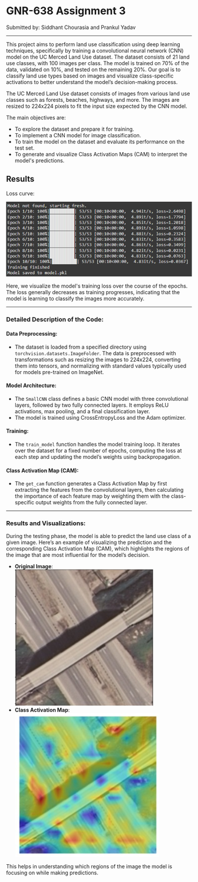 # GNR-638 Assignment 3  
Submitted by: Siddhant Chourasia and Prankul Yadav

---

This project aims to perform land use classification using deep learning techniques, specifically by training a convolutional neural network (CNN) model on the UC Merced Land Use dataset. The dataset consists of 21 land use classes, with 100 images per class. The model is trained on 70% of the data, validated on 10%, and tested on the remaining 20%. Our goal is to classify land use types based on images and visualize class-specific activations to better understand the model’s decision-making process.

The UC Merced Land Use dataset consists of images from various land use classes such as forests, beaches, highways, and more. The images are resized to 224x224 pixels to fit the input size expected by the CNN model.

The main objectives are:
- To explore the dataset and prepare it for training.
- To implement a CNN model for image classification.
- To train the model on the dataset and evaluate its performance on the test set.
- To generate and visualize Class Activation Maps (CAM) to interpret the model's predictions.

## Results

Loss curve:

![LossCurve](Loss.png)

Here, we visualize the model's training loss over the course of the epochs. The loss generally decreases as training progresses, indicating that the model is learning to classify the images more accurately.

---

### Detailed Description of the Code:

#### **Data Preprocessing:**
- The dataset is loaded from a specified directory using `torchvision.datasets.ImageFolder`. The data is preprocessed with transformations such as resizing the images to 224x224, converting them into tensors, and normalizing with standard values typically used for models pre-trained on ImageNet.

#### **Model Architecture:**
- The `SmallCNN` class defines a basic CNN model with three convolutional layers, followed by two fully connected layers. It employs ReLU activations, max pooling, and a final classification layer.
- The model is trained using CrossEntropyLoss and the Adam optimizer.

#### **Training:**
- The `train_model` function handles the model training loop. It iterates over the dataset for a fixed number of epochs, computing the loss at each step and updating the model’s weights using backpropagation.

#### **Class Activation Map (CAM):**
- The `get_cam` function generates a Class Activation Map by first extracting the features from the convolutional layers, then calculating the importance of each feature map by weighting them with the class-specific output weights from the fully connected layer.

---

### **Results and Visualizations:**

During the testing phase, the model is able to predict the land use class of a given image. Here’s an example of visualizing the prediction and the corresponding Class Activation Map (CAM), which highlights the regions of the image that are most influential for the model’s decision.

- **Original Image**:
  ![Original Image](image.png)
- **Class Activation Map**:
  ![CAM](output.png)

This helps in understanding which regions of the image the model is focusing on while making predictions.

